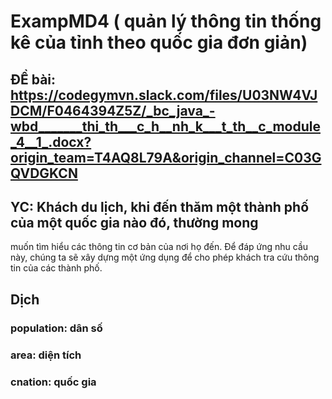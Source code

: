# ExampMD4 ( quản lý thông tin thống kê của tỉnh theo quốc gia đơn giản)
## ĐỀ bài: https://codegymvn.slack.com/files/U03NW4VJDCM/F0464394Z5Z/_bc_java_-wbd_______thi_th___c_h__nh_k___t_th__c_module_4__1_.docx?origin_team=T4AQ8L79A&origin_channel=C03GQVDGKCN
## YC: Khách du lịch, khi đến thăm một thành phố của một quốc gia nào đó, thường mong
muốn tìm hiểu các thông tin cơ bản của nơi họ đến. Để đáp ứng nhu cầu này, chúng ta
sẽ xây dựng một ứng dụng để cho phép khách tra cứu thông tin của các thành phố.
## Dịch 
### population: dân số 
### area: diện tích
### cnation: quốc gia
